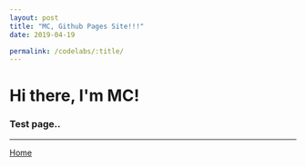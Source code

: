```yaml
---
layout: post
title: "MC, Github Pages Site!!!"
date: 2019-04-19

permalink: /codelabs/:title/
---
```


# Hi there, I'm MC!

### Test page..

<hr/>

[Home](./)
